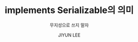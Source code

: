 ---
order: 17
layout: post
title: "implements Serializable의 의미"
subtitle: "무지성으로 쓰지 말자"
tag: Tech Notes
type: tech-notes
blog: true
text: true
author: JIYUN LEE
post-header: true
header-img: img/01_1.png
next-link: "../transaction-and-lock/"
prev-link: "../etl-vs-elt/"
---